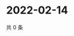 # 2022-02-14

共 0 条

<!-- BEGIN WEIBO -->
<!-- 最后更新时间 Mon Feb 14 2022 12:14:36 GMT+0800 (China Standard Time) -->

<!-- END WEIBO -->

